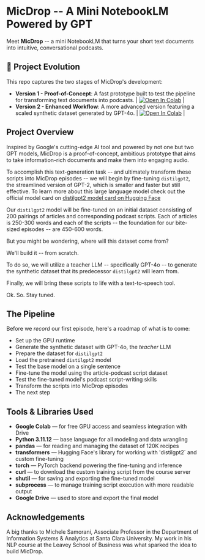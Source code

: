 # MicDrop -- A Mini NotebookLM Powered by GPT

Meet **MicDrop** -- a mini NotebookLM that turns your short text documents into intuitive, conversational podcasts.

## 🚧 Project Evolution

This repo captures the two stages of MicDrop's development:

- **Version 1 - Proof-of-Concept**: A fast prototype built to test the pipeline for transforming text documents into podcasts. | [![Open In Colab](https://colab.research.google.com/assets/colab-badge.svg)](https://colab.research.google.com/drive/177J6947KLG3UtF3ZdulVNKG8FaHvZQYS?usp=sharing) |
- **Version 2 - Enhanced Workflow**: A more advanced version featuring a scaled synthetic dataset generated by GPT-4o. | [![Open In Colab](https://colab.research.google.com/assets/colab-badge.svg)](https://colab.research.google.com/drive/101MJhSnomGYCt2G0xmW8XN0IT9kNHPVk) |

## Project Overview

Inspired by Google's cutting-edge AI tool and powered by not one but two GPT models, MicDrop is a proof-of-concept, ambitious prototype that aims to take information-rich documents and make them into engaging audio.

To accomplish this text-generation task -- and ultimately transform these scripts into MicDrop episodes -- we will begin by fine-tuning `distilgpt2`, the streamlined version of GPT-2, which is smaller and faster but still effective. To learn more about this large language model check out the official model card on [distilgpt2 model card on Hugging Face](https://huggingface.co/distilgpt2)

Our `distilgpt2` model will be fine-tuned on an initial dataset consisting of 200 pairings of articles and corresponding podcast scripts. Each of articles is 250-300 words and each of the scripts -- the foundation for our bite-sized episodes -- are 450-600 words.

But you might be wondering, where will this dataset come from?

We'll build it -- from scratch.

To do so, we will utilize a teacher LLM -- specifically GPT-4o -- to generate the synthetic dataset that its predecessor `distilgpt2` will learn from.

Finally, we will bring these scripts to life with a text-to-speech tool.

Ok. So. Stay tuned.

## The Pipeline

Before we *record* our first episode, here's a roadmap of what is to come:

- Set up the GPU runtime
- Generate the synthetic dataset with GPT-4o, the *teacher* LLM
- Prepare the dataset for `distilgpt2`
- Load the pretrained `distilgpt2` model
- Test the base model on a single sentence
- Fine-tune the model using the article-podcast script dataset
- Test the fine-tuned model's podcast script-writing skills
- Transform the scripts into MicDrop episodes
- The next step

## Tools & Libraries Used

- **Google Colab** — for free GPU access and seamless integration with Drive  
- **Python 3.11.12** — base language for all modeling and data wrangling  
- **pandas** — for reading and managing the dataset of 120K recipes  
- **transformers** — Hugging Face's library for working with 'distilgpt2` and custom fine-tuning  
- **torch** — PyTorch backend powering the fine-tuning and inference  
- **curl** — to download the custom training script from the course server  
- **shutil** — for saving and exporting the fine-tuned model  
- **subprocess** — to manage training script execution with more readable output  
- **Google Drive** — used to store and export the final model

## Acknowledgements

A big thanks to Michele Samorani, Associate Professor in the Department of Information Systems & Analytics at Santa Clara University. My work in his NLP course at the Leavey School of Business was what sparked the idea to build MicDrop.
